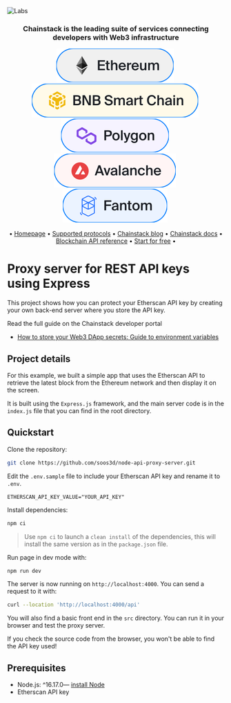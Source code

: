 <img width="1200" alt="Labs" src="https://user-images.githubusercontent.com/99700157/213291931-5a822628-5b8a-4768-980d-65f324985d32.png">

<p>
 <h3 align="center">Chainstack is the leading suite of services connecting developers with Web3 infrastructure</h3>
</p>

<p align="center">
  <a target="_blank" href="https://chainstack.com/build-better-with-ethereum/"><img src="https://github.com/soos3d/blockchain-badges/blob/main/protocols_badges/Ethereum.svg" /></a>&nbsp;  
  <a target="_blank" href="https://chainstack.com/build-better-with-bnb-smart-chain/"><img src="https://github.com/soos3d/blockchain-badges/blob/main/protocols_badges/BNB.svg" /></a>&nbsp;
  <a target="_blank" href="https://chainstack.com/build-better-with-polygon/"><img src="https://github.com/soos3d/blockchain-badges/blob/main/protocols_badges/Polygon.svg" /></a>&nbsp;
  <a target="_blank" href="https://chainstack.com/build-better-with-avalanche/"><img src="https://github.com/soos3d/blockchain-badges/blob/main/protocols_badges/Avalanche.svg" /></a>&nbsp;
  <a target="_blank" href="https://chainstack.com/build-better-with-fantom/"><img src="https://github.com/soos3d/blockchain-badges/blob/main/protocols_badges/Fantom.svg" /></a>&nbsp;
</p>

<p align="center">
  • <a target="_blank" href="https://chainstack.com/">Homepage</a> •
  <a target="_blank" href="https://chainstack.com/protocols/">Supported protocols</a> •
  <a target="_blank" href="https://chainstack.com/blog/">Chainstack blog</a> •
  <a target="_blank" href="https://docs.chainstack.com/quickstart/">Chainstack docs</a> •
  <a target="_blank" href="https://docs.chainstack.com/quickstart/">Blockchain API reference</a> •
  <a target="_blank" href="https://console.chainstack.com/user/account/create">Start for free</a> •
</p>

# Proxy server for REST API keys using Express

This project shows how you can protect your Etherscan API key by creating your own back-end server where you store the API key.

Read the full guide on the Chainstack developer portal
* [How to store your Web3 DApp secrets: Guide to environment variables](https://docs.chainstack.com/docs/how-to-store-your-web3-dapp-secrets-guide-to-environment-variables)

## Project details

For this example, we built a simple app that uses the Etherscan API to retrieve the latest block from the Ethereum network and then display it on the screen. 

It is built using the `Express.js` framework, and the main server code is in the `index.js` file that you can find in the root directory.

## Quickstart

Clone the repository:

```sh
git clone https://github.com/soos3d/node-api-proxy-server.git
```

Edit the `.env.sample` file to include your Etherscan API key and rename it to `.env`.

```env
ETHERSCAN_API_KEY_VALUE="YOUR_API_KEY"
```

Install  dependencies:

```sh
npm ci
```

> Use `npm ci` to launch a `clean install` of the dependencies, this will install the same version as in the `package.json` file.

Run page in dev mode with:

```sh
npm run dev
```

The server is now running on `http://localhost:4000`. You can send a request to it with:

```sh
curl --location 'http://localhost:4000/api'
```

You will also find a basic front end in the `src` directory. You can run it in your browser and test the proxy server.

If you check the source code from the browser, you won't be able to find the API key used!

## Prerequisites

* Node.js: ^16.17.0— [install Node](https://nodejs.org/en/download/)
* Etherscan API key
